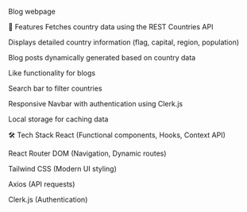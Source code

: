 Blog webpage

🚀 Features
Fetches country data using the REST Countries API

Displays detailed country information (flag, capital, region, population)

Blog posts dynamically generated based on country data

Like functionality for blogs

Search bar to filter countries

Responsive Navbar with authentication using Clerk.js

Local storage for caching data

🛠️ Tech Stack
React (Functional components, Hooks, Context API)

React Router DOM (Navigation, Dynamic routes)

Tailwind CSS (Modern UI styling)

Axios (API requests)

Clerk.js (Authentication)
